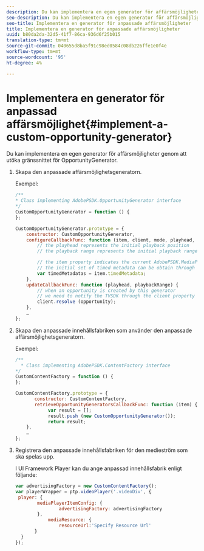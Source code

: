 ```yaml
---
description: Du kan implementera en egen generator för affärsmöjligheter genom att utöka gränssnittet för OpportunityGenerator.
seo-description: Du kan implementera en egen generator för affärsmöjligheter genom att utöka gränssnittet för OpportunityGenerator.
seo-title: Implementera en generator för anpassade affärsmöjligheter
title: Implementera en generator för anpassade affärsmöjligheter
uuid: b80da2da-32d5-41f7-86ca-936d6f25b015
translation-type: tm+mt
source-git-commit: 040655d8ba5f91c98ed0584c08db226ffe1e0f4e
workflow-type: tm+mt
source-wordcount: '95'
ht-degree: 4%

---
```



# Implementera en generator för anpassad affärsmöjlighet{#implement-a-custom-opportunity-generator}

Du kan implementera en egen generator för affärsmöjligheter genom att utöka gränssnittet för OpportunityGenerator.

1. Skapa den anpassade affärsmöjlighetsgeneratorn.

   Exempel:

   ```js
   /** 
   * Class implementing AdobePSDK.OpportunityGenerator interface 
   */ 
   CustomOpportunityGenerator = function () { 
   }; 
   
   CustomOpportunityGenerator.prototype = { 
       constructor: CustomOpportunityGenerator, 
       configureCallbackFunc: function (item, client, mode, playhead, playbackRange) {  
           // the playhead represents the initial playback position 
           // the playback range represents the initial playback range 
   
           // the item property indicates the current AdobePSDK.MediaPlayerItem associated with this generator 
           // the initial set of timed metadata can be obtain through the item property 
           var timedMetadatas = item.timedMetadata; 
       }, 
       updateCallbackFunc: function (playhead, playbackRange) { 
           // when an opportunity is created by this generator 
           // we need to notify the TVSDK through the client property 
           client.resolve (opportunity); 
       }, 
       … 
   }; 
   ```

1. Skapa den anpassade innehållsfabriken som använder den anpassade affärsmöjlighetsgeneratorn.

   Exempel:

   ```js
   /** 
     * Class implementing AdobePSDK.ContentFactory interface 
   */ 
   CustomContentFactory = function () { 
   }; 
   
   CustomContentFactory.prototype = { 
          constructor: CustomContentFactory, 
          retrieveOpportunityGeneratorsCallbackFunc: function (item) { 
               var result = []; 
               result.push (new CustomOpportunityGenerator()); 
               return result; 
       }, 
       … 
   }; 
   ```

1. Registrera den anpassade innehållsfabriken för den medieström som ska spelas upp.

   I UI Framework Player kan du ange anpassad innehållsfabrik enligt följande:

   ```js
   var advertisingFactory = new CustomContentFactory(); 
   var playerWrapper = ptp.videoPlayer('.videoDiv', { 
    player: { 
           mediaPlayerItemConfig: { 
                   advertisingFactory: advertisingFactory 
           }, 
               mediaResource: { 
                   resourceUrl:'Specify Resource Url' 
          } 
     } 
   }); 
   ```

